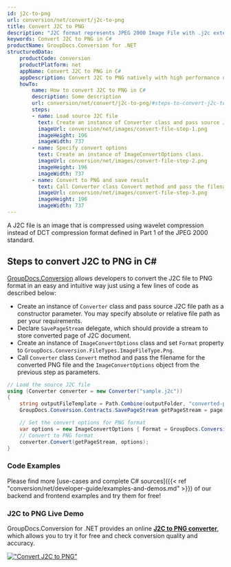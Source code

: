 ```yaml
---
id: j2c-to-png
url: conversion/net/convert/j2c-to-png
title: Convert J2C to PNG
description: "J2C format represents JPEG 2000 Image File with .j2c extension. Learn how to convert J2C to PNG file programmatically in C# language using GroupDocs.Conversion for .NET library."
keywords: Convert J2C to PNG in C#
productName: GroupDocs.Conversion for .NET
structuredData:
    productCode: conversion
    productPlatform: net
    appName: Convert J2C to PNG in C#
    appDescription: Convert J2C to PNG natively with high performance using C# language and server side GroupDocs.Conversion for .NET APIs, without the use of any software like Microsoft or Open Office.
    howTo:
        name: How to convert J2C to PNG in C# 
        description: Some description
        url: conversion/net/convert/j2c-to-png/#steps-to-convert-j2c-to-png-in-c
        steps:
        - name: Load source J2C file 
          text: Create an instance of Converter class and pass source J2C file path as a constructor parameter. You may specify absolute or relative file path as per your requirements. 
          imageUrl: conversion/net/images/convert-file-step-1.png
          imageHeight: 196
          imageWidth: 737
        - name: Specify convert options 
          text: Create an instance of ImageConvertOptions class.
          imageUrl: conversion/net/images/convert-file-step-2.png
          imageHeight: 196
          imageWidth: 737
        - name: Convert to PNG and save result 
          text: Call Converter class Convert method and pass the filename for the converted HTML file and the ImageConvertOptions object from the previous step as parameters.
          imageUrl: conversion/net/images/convert-file-step-3.png
          imageHeight: 196
          imageWidth: 737
---
```


A J2C file is an image that is compressed using wavelet compression instead of DCT compression format defined in Part 1 of the JPEG 2000 standard.

## Steps to convert J2C to PNG in C#

[GroupDocs.Conversion](https://products.groupdocs.com/conversion/net) allows developers to convert the J2C file to PNG format in an easy and intuitive way just using a few lines of code as described below:

* Create an instance of `Converter` class and pass source J2C file path as a constructor parameter. You may specify absolute or relative file path as per your requirements. 
* Declare `SavePageStream` delegate, which should provide a stream to store converted page of J2C document.
* Create an instance of `ImageConvertOptions` class and set `Format` property to `GroupDocs.Conversion.FileTypes.ImageFileType.Png`.
* Call `Converter` class `Convert` method and pass the filename for the converted PNG file and the `ImageConvertOptions` object from the previous step as parameters.

```csharp
// Load the source J2C file
using (Converter converter = new Converter("sample.j2c"))
{
    string outputFileTemplate = Path.Combine(outputFolder, "converted-page-{0}.png");
    GroupDocs.Conversion.Contracts.SavePageStream getPageStream = page => new FileStream(string.Format(outputFileTemplate, page), FileMode.Create);

    // Set the convert options for PNG format
    var options = new ImageConvertOptions { Format = GroupDocs.Conversion.FileTypes.ImageFileType.Png };   
    // Convert to PNG format
    converter.Convert(getPageStream, options);
}
```

### Code Examples

Please find more [use-cases and complete C# sources]({{< ref "conversion/net/developer-guide/examples-and-demos.md" >}}) of our backend and frontend examples and try them for free!

### J2C to PNG Live Demo

GroupDocs.Conversion for .NET provides an online [**J2C to PNG converter**](https://products.groupdocs.app/conversion/j2c-to-png), which allows you to try it for free and check conversion quality and accuracy.

[!["Convert J2C to PNG"](conversion/net/images/convert-to-png/convert-j2c-to-png.png)](https://products.groupdocs.app/conversion/j2c-to-png)